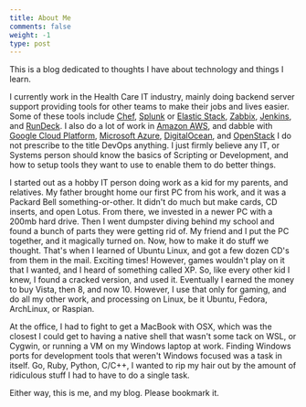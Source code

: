 ```yaml
---
title: About Me
comments: false
weight: -1
type: post
---
```


This is a blog dedicated to thoughts I have about technology and things I learn.

I currently work in the Health Care IT industry, mainly doing backend server support providing tools for other teams to make their jobs and lives easier. Some of these tools include [Chef](https://www.chef.io/), [Splunk](https://www.splunk.com/) or [Elastic Stack](https://www.elastic.co/), [Zabbix](https://www.zabbix.com/), [Jenkins](https://jenkins.io/), and [RunDeck](http://rundeck.org/). I also do a lot of work in [Amazon AWS](https://aws.amazon.com/), and dabble with [Google Cloud Platform](https://cloud.google.com/), [Microsoft Azure](https://azure.microsoft.com/), [DigitalOcean](https://www.digitalocean.com/), and [OpenStack](https://www.openstack.org/) I do not prescribe to the title DevOps anything. I just firmly believe any IT, or Systems person should know the basics of Scripting or Development, and how to setup tools they want to use to enable them to do better things.

I started out as a hobby IT person doing work as a kid for my parents, and relatives. My father brought home our first PC from his work, and it was a Packard Bell something-or-other. It didn't do much but make cards, CD inserts, and open Lotus. From there, we invested in a newer PC with a 200mb hard drive. Then I went dumpster diving behind my school and found a bunch of parts they were getting rid of. My friend and I put the PC together, and it magically turned on. Now, how to make it do stuff we thought. That's when I learned of Ubuntu Linux, and got a few dozen CD's from them in the mail. Exciting times! However, games wouldn't play on it that I wanted, and I heard of something called XP. So, like every other kid I knew, I found a cracked version, and used it. Eventually I earned the money to buy Vista, then 8, and now 10. However, I use that only for gaming, and do all my other work, and processing on Linux, be it Ubuntu, Fedora, ArchLinux, or Raspian.

At the office, I had to fight to get a MacBook with OSX, which was the closest I could get to having a native shell that wasn't some tack on WSL, or Cygwin, or running a VM on my Windows laptop at work. Finding Windows ports for development tools that weren't Windows focused was a task in itself. Go, Ruby, Python, C/C++, I wanted to rip my hair out by the amount of ridiculous stuff I had to have to do a single task. 

Either way, this is me, and my blog. Please bookmark it.